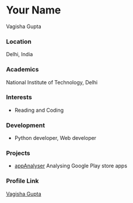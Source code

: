 # Your Name
Vagisha Gupta

### Location

Delhi, India 

### Academics

National Institute of Technology, Delhi

### Interests

- Reading and Coding

### Development

- Python developer, Web developer

### Projects

- [appAnalyser](https://github.com/vagishagupta23/appAnalyser.git) Analysing Google Play store apps

### Profile Link

[Vagisha Gupta](https://github.com/vagishagupta23)
